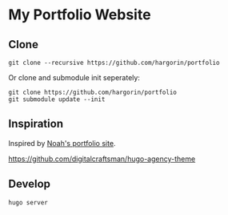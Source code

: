 # My Portfolio Website

## Clone
```
git clone --recursive https://github.com/hargorin/portfolio
```

Or clone and submodule init seperately:
```
git clone https://github.com/hargorin/portfolio
git submodule update --init
```

## Inspiration
Inspired by [Noah's portfolio site](https://beeblebrox.ch/).

https://github.com/digitalcraftsman/hugo-agency-theme

## Develop
```
hugo server
```
